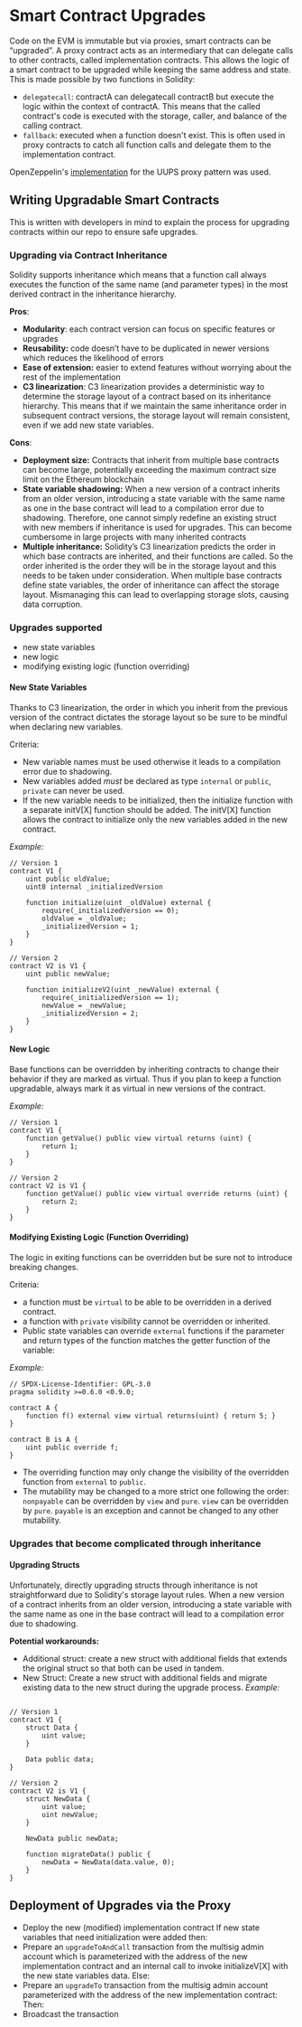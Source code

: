 # Smart Contract Upgrades

Code on the EVM is immutable but via proxies, smart contracts can be “upgraded”. A proxy contract acts as an
intermediary that can delegate calls to other contracts, called implementation contracts. This allows the logic of a
smart contract to be upgraded while keeping the same address and state. This is made possible by two functions in
Solidity:

- `delegatecall`: contractA can delegatecall contractB but execute the logic within the context of contractA. This means
  that the called contract's code is executed with the storage, caller, and balance of the calling contract.
- `fallback`: executed when a function doesn't exist. This is often used in proxy contracts to catch all function calls
  and delegate them to the implementation contract.

OpenZeppelin's [implementation](https://docs.openzeppelin.com/contracts/4.x/api/proxy#UUPSUpgradeable) for the UUPS
proxy pattern was used.

## Writing Upgradable Smart Contracts

This is written with developers in mind to explain the process for upgrading contracts within our repo to ensure safe
upgrades.

### Upgrading via Contract Inheritance

Solidity supports inheritance which means that a function call always executes the function of the same name (and
parameter types) in the most derived contract in the inheritance hierarchy.

**Pros**:

- **Modularity**: each contract version can focus on specific features or upgrades
- **Reusability:** code doesn’t have to be duplicated in newer versions which reduces the likelihood of errors
- **Ease of extension:** easier to extend features without worrying about the rest of the implementation
- **C3 linearization**: C3 linearization provides a deterministic way to determine the storage layout of a contract
  based on its inheritance hierarchy. This means that if we maintain the same inheritance order in subsequent contract
  versions, the storage layout will remain consistent, even if we add new state variables.

**Cons**:

- **Deployment size:** Contracts that inherit from multiple base contracts can become large, potentially exceeding the
  maximum contract size limit on the Ethereum blockchain
- **State variable shadowing:** When a new version of a contract inherits from an older version, introducing a state
  variable with the same name as one in the base contract will lead to a compilation error due to shadowing. Therefore,
  one cannot simply redefine an existing struct with new members if inheritance is used for upgrades. This can become
  cumbersome in large projects with many inherited contracts
- **Multiple inheritance:** Solidity’s C3 linearization predicts the order in which base contracts are inherited, and
  their functions are called. So the order inherited is the order they will be in the storage layout and this needs to
  be taken under consideration. When multiple base contracts define state variables, the order of inheritance can affect
  the storage layout. Mismanaging this can lead to overlapping storage slots, causing data corruption.

### Upgrades supported

- new state variables
- new logic
- modifying existing logic (function overriding)

#### New State Variables

Thanks to C3 linearization, the order in which you inherit from the previous version of the contract dictates the
storage layout so be sure to be mindful when declaring new variables.

Criteria:

- New variable names must be used otherwise it leads to a compilation error due to shadowing.
- New variables added _must_ be declared as type `internal` or `public`, `private` can never be used.
- If the new variable needs to be initialized, then the initialize function with a separate initV[X] function should be
  added. The initV[X] function allows the contract to initialize only the new variables added in the new contract.

_Example:_

```solidity
// Version 1
contract V1 {
    uint public oldValue;
    uint8 internal _initializedVersion

    function initialize(uint _oldValue) external {
        require(_initializedVersion == 0);
        oldValue = _oldValue;
        _initializedVersion = 1;
    }
}

// Version 2
contract V2 is V1 {
    uint public newValue;

    function initializeV2(uint _newValue) external {
        require(_initializedVersion == 1);
        newValue = _newValue;
        _initializedVersion = 2;
    }
}
```

#### New Logic

Base functions can be overridden by inheriting contracts to change their behavior if they are marked as virtual. Thus if
you plan to keep a function upgradable, always mark it as virtual in new versions of the contract.

_Example:_

```solidity
// Version 1
contract V1 {
    function getValue() public view virtual returns (uint) {
        return 1;
    }
}

// Version 2
contract V2 is V1 {
    function getValue() public view virtual override returns (uint) {
        return 2;
    }
}
```

#### Modifying Existing Logic (Function Overriding)

The logic in exiting functions can be overridden but be sure not to introduce breaking changes.

Criteria:

- a function must be `virtual` to be able to be overridden in a derived contract.
- a function with `private` visibility cannot be overridden or inherited.
- Public state variables can override `external` functions if the parameter and return types of the function matches the
  getter function of the variable:

_Example:_

```solidity
// SPDX-License-Identifier: GPL-3.0
pragma solidity >=0.6.0 <0.9.0;

contract A {
    function f() external view virtual returns(uint) { return 5; }
}

contract B is A {
    uint public override f;
}
```

- The overriding function may only change the visibility of the overridden function from `external` to `public`.
- The mutability may be changed to a more strict one following the order: `nonpayable` can be overridden by `view` and
  `pure`. `view` can be overridden by `pure`. `payable` is an exception and cannot be changed to any other mutability.

### Upgrades that become complicated through inheritance

#### Upgrading Structs

Unfortunately, directly upgrading structs through inheritance is not straightforward due to Solidity's storage layout
rules. When a new version of a contract inherits from an older version, introducing a state variable with the same name
as one in the base contract will lead to a compilation error due to shadowing.

**Potential workarounds:**

- Additional struct: create a new struct with additional fields that extends the original struct so that both can be
  used in tandem.
- New Struct: Create a new struct with additional fields and migrate existing data to the new struct during the upgrade
  process. _Example:_

```solidity

// Version 1
contract V1 {
    struct Data {
        uint value;
    }

    Data public data;
}

// Version 2
contract V2 is V1 {
    struct NewData {
        uint value;
        uint newValue;
    }

    NewData public newData;

    function migrateData() public {
        newData = NewData(data.value, 0);
    }
}
```

## Deployment of Upgrades via the Proxy

- Deploy the new (modified) implementation contract If new state variables that need initialization were added then:
- Prepare an `upgradeToAndCall` transaction from the multisig admin account which is parameterized with the address of
  the new implementation contract and an internal call to invoke initializeV[X] with the new state variables data. Else:
- Prepare an `upgradeTo` transaction from the multisig admin account parameterized with the address of the new
  implementation contract: Then:
- Broadcast the transaction

